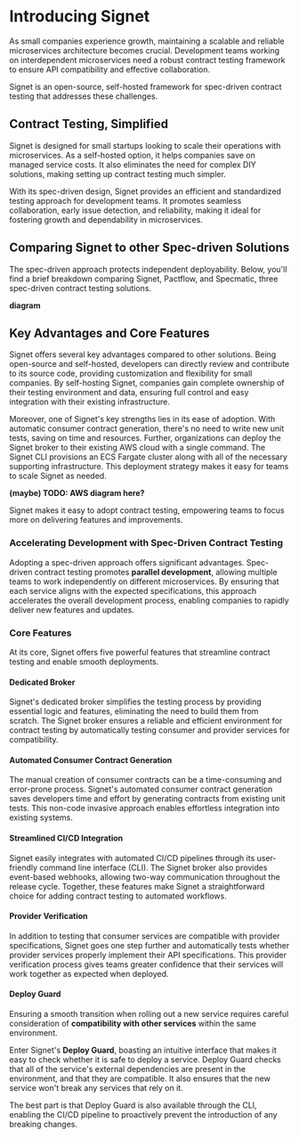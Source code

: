 # Introducing Signet

As small companies experience growth, maintaining a scalable and reliable microservices architecture becomes crucial.
Development teams working on interdependent microservices need a robust contract testing framework to ensure API compatibility and effective collaboration.

Signet is an open-source, self-hosted framework for spec-driven contract testing that addresses these challenges.

## Contract Testing, Simplified

Signet is designed for small startups looking to scale their operations with microservices.
As a self-hosted option, it helps companies save on managed service costs.
It also eliminates the need for complex DIY solutions, making setting up contract testing much simpler.

With its spec-driven design, Signet provides an efficient and standardized testing approach for development teams.
It promotes seamless collaboration, early issue detection, and reliability, making it ideal for fostering growth and dependability in microservices.

## Comparing Signet to other Spec-driven Solutions

The spec-driven approach protects independent deployability. Below, you'll find a brief breakdown comparing Signet, Pactflow, and Specmatic, three spec-driven contract testing solutions.

**diagram**

## Key Advantages and Core Features

Signet offers several key advantages compared to other solutions.
Being open-source and self-hosted, developers can directly review and contribute to its source code, providing customization and flexibility for small companies.
By self-hosting Signet, companies gain complete ownership of their testing environment and data, ensuring full control and easy integration with their existing infrastructure.

Moreover, one of Signet's key strengths lies in its ease of adoption.
With automatic consumer contract generation, there's no need to write new unit tests, saving on time and resources.
Further, organizations can deploy the Signet broker to their existing AWS cloud with a single command.
The Signet CLI provisions an ECS Fargate cluster along with all of the necessary supporting infrastructure.
This deployment strategy makes it easy for teams to scale Signet as needed.

**(maybe) TODO: AWS diagram here?**

Signet makes it easy to adopt contract testing, empowering teams to focus more on delivering features and improvements.

### Accelerating Development with Spec-Driven Contract Testing

Adopting a spec-driven approach offers significant advantages.
Spec-driven contract testing promotes **parallel development**, allowing multiple teams to work independently on different microservices.
By ensuring that each service aligns with the expected specifications, this approach accelerates the overall development process, enabling companies to rapidly deliver new features and updates.

### Core Features

At its core, Signet offers five powerful features that streamline contract testing and enable smooth deployments.

#### Dedicated Broker

Signet's dedicated broker simplifies the testing process by providing essential logic and features, eliminating the need to build them from scratch.
The Signet broker ensures a reliable and efficient environment for contract testing by automatically testing consumer and provider services for compatibility.

#### Automated Consumer Contract Generation

The manual creation of consumer contracts can be a time-consuming and error-prone process.
Signet's automated consumer contract generation saves developers time and effort by generating contracts from existing unit tests.
This non-code invasive approach enables effortless integration into existing systems.

#### Streamlined CI/CD Integration

Signet easily integrates with automated CI/CD pipelines through its user-friendly command line interface (CLI).
The Signet broker also provides event-based webhooks, allowing two-way communication throughout the release cycle.
Together, these features make Signet a straightforward choice for adding contract testing to automated workflows.

#### Provider Verification

In addition to testing that consumer services are compatible with provider specifications, Signet goes one step further and automatically tests whether provider services properly implement their API specifications.
This provider verification process gives teams greater confidence that their services will work together as expected when deployed.

#### Deploy Guard

Ensuring a smooth transition when rolling out a new service requires careful consideration of **compatibility with other services** within the same environment.

Enter Signet's **Deploy Guard**, boasting an intuitive interface that makes it easy to check whether it is safe to deploy a service.
Deploy Guard checks that all of the service's external dependencies are present in the environment, and that they are compatible.
It also ensures that the new service won't break any services that rely on it.

The best part is that Deploy Guard is also available through the CLI, enabling the CI/CD pipeline to proactively prevent the introduction of any breaking changes.

